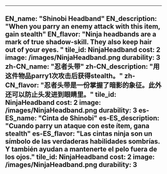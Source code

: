 ---

EN_name: "Shinobi Headband"
EN_description: "When you parry an enemy attack with this item, gain stealth"
EN_flavor: "Ninja headbands are a mark of true shadow-skill. They also keep hair out of your eyes. "
tile_id: NinjaHeadband
cost: 2
image: /images/NinjaHeadband.png
durability: 3
zh-CN_name: "忍者头带"
zh-CN_description: "用这件物品parry1次攻击后获得stealth。"
zh-CN_flavor: "忍者头带是一份掌握了暗影的象征。此外还可以防止头发进到眼睛里。"
tile_id: NinjaHeadband
cost: 2
image: /images/NinjaHeadband.png
durability: 3
es-ES_name: "Cinta de Shinobi"
es-ES_description: "Cuando parry un ataque con este ítem, gana stealth"
es-ES_flavor: "Las cintas ninja son un símbolo de las verdaderas habilidades sombrías. Y también ayudan a mantenerte el pelo fuera de los ojos."
tile_id: NinjaHeadband
cost: 2
image: /images/NinjaHeadband.png
durability: 3
---